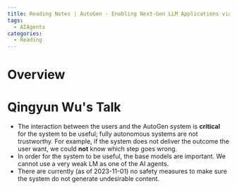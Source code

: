 ```yaml
---
title: Reading Notes | AutoGen - Enabling Next-Gen LLM Applications via Multi-Agent Conversation
tags:
  - AIAgents
categories:
  - Reading
---
```


# Overview

# Qingyun Wu's Talk

-   The interaction between the users and the AutoGen system is **critical** for the system to be useful; fully autonomous systems are not trustworthy. For example, if the system does not deliver the outcome the user want, we could **not** know which step goes wrong.
-   In order for the system to be useful, the base models are important. We cannot use a very weak LM as one of the AI agents.
-   There are currently (as of 2023-11-01) no safety measures to make sure the system do not generate undesirable content.





